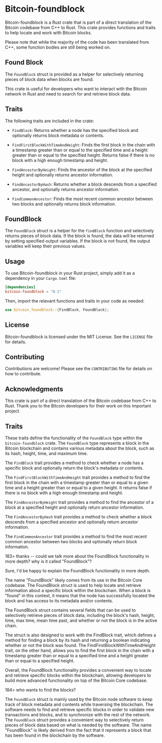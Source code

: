 # Bitcoin-foundblock

Bitcoin-foundblock is a Rust crate that is part of
a direct translation of the Bitcoin codebase from
C++ to Rust. This crate provides functions and
traits to help locate and work with Bitcoin
blocks.

Please note that while the majority of the code
has been translated from C++, some function bodies
are still being worked on.

## Found Block

The `FoundBlock` struct is provided as a helper
for selectively returning pieces of block data
when blocks are found. 

This crate is useful for developers who want to
interact with the Bitcoin network in Rust and need
to search for and retrieve block data.

## Traits

The following traits are included in the crate:

- `FindBlock`: Returns whether a node has the
  specified block and optionally returns block
  metadata or contents.

- `FindFirstBlockWithTimeAndHeight`: Finds the
  first block in the chain with a timestamp
  greater than or equal to the specified time and
  a height greater than or equal to the specified
  height. Returns false if there is no block with
  a high enough timestamp and height.

- `FindAncestorByHeight`: Finds the ancestor of
  the block at the specified height and optionally
  returns ancestor information.

- `FindAncestorByHash`: Returns whether a block
  descends from a specified ancestor, and
  optionally returns ancestor information.

- `FindCommonAncestor`: Finds the most recent
  common ancestor between two blocks and
  optionally returns block information.

## FoundBlock

The `FoundBlock` struct is a helper for the
`findBlock` function and selectively returns
pieces of block data. If the block is found, the
data will be returned by setting specified output
variables. If the block is not found, the output
variables will keep their previous values.

## Usage

To use Bitcoin-foundblock in your Rust project,
simply add it as a dependency in your `Cargo.toml`
file:

```toml
[dependencies]
bitcoin-foundblock = "0.1"
```

Then, import the relevant functions and traits in
your code as needed:

```rust
use bitcoin_foundblock::{FindBlock, FoundBlock};
```

## License

Bitcoin-foundblock is licensed under the MIT
License. See the `LICENSE` file for details.

## Contributing

Contributions are welcome! Please see the
`CONTRIBUTING` file for details on how to
contribute.

## Acknowledgments

This crate is part of a direct translation of the
Bitcoin codebase from C++ to Rust. Thank you to
the Bitcoin developers for their work on this
important project.

## Traits

These traits define the functionality of the
`FoundBlock` type within the `bitcoin-foundblock`
crate. The `FoundBlock` type represents a block in
the Bitcoin blockchain and contains various
metadata about the block, such as its hash,
height, time, and maximum time.

The `FindBlock` trait provides a method to check
whether a node has a specific block and optionally
return the block's metadata or contents.

The `FindFirstBlockWithTimeAndHeight` trait
provides a method to find the first block in the
chain with a timestamp greater than or equal to
a given time and a height greater than or equal to
a given height. It returns false if there is no
block with a high enough timestamp and height.

The `FindAncestorByHeight` trait provides a method
to find the ancestor of a block at a specified
height and optionally return ancestor information.

The `FindAncestorByHash` trait provides a method
to check whether a block descends from a specified
ancestor and optionally return ancestor
information.

The `FindCommonAncestor` trait provides a method
to find the most recent common ancestor between
two blocks and optionally return block
information.

183> thanks -- could we talk more about the
FoundBlock functionality in more depth? why is it
called "FoundBlock"?

Sure, I'd be happy to explain the FoundBlock
functionality in more depth.

The name "FoundBlock" likely comes from its use in
the Bitcoin Core codebase. The FoundBlock struct
is used to help locate and retrieve information
about a specific block within the blockchain. When
a block is "found" in this context, it means that
the node has successfully located the block and
has access to its metadata and/or contents.

The FoundBlock struct contains several fields that
can be used to selectively retrieve pieces of
block data, including the block's hash, height,
time, max time, mean time past, and whether or not
the block is in the active chain.

The struct is also designed to work with the
FindBlock trait, which defines a method for
finding a block by its hash and returning
a boolean indicating whether or not the block was
found. The FindFirstBlockWithTimeAndHeight trait,
on the other hand, allows you to find the first
block in the chain with a timestamp greater than
or equal to a specified time and a height greater
than or equal to a specified height.

Overall, the FoundBlock functionality provides
a convenient way to locate and retrieve specific
blocks within the blockchain, allowing developers
to build more advanced functionality on top of the
Bitcoin Core codebase.

184> who wants to find the blocks?

The `FoundBlock` struct is mainly used by the
Bitcoin node software to keep track of block
metadata and contents while traversing the
blockchain. The software needs to find and
retrieve specific blocks in order to validate new
transactions and blocks, and to synchronize with
the rest of the network. The `FoundBlock` struct
provides a convenient way to selectively return
pieces of block data based on what is needed by
the software. The name "FoundBlock" is likely
derived from the fact that it represents a block
that has been found in the blockchain by the
software.
